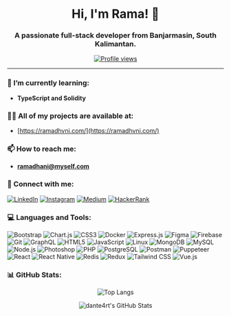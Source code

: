 <h1 align="center">Hi, I'm Rama! 👋</h1>
<h3 align="center">A passionate full-stack developer from Banjarmasin, South Kalimantan.</h3>

<p align="center">
  <a href="https://github.com/dante4rt"><img src="https://komarev.com/ghpvc/?username=dante4rt&style=flat-square" alt="Profile views"/></a>
</p>

---

### 🌱 I’m currently learning:
- **TypeScript and Solidity**

### 👨‍💻 All of my projects are available at:
- [https://ramadhvni.com/](https://ramadhvni.com/)

### 📫 How to reach me:
- **ramadhani@myself.com**

### 🤝 Connect with me:
<p align="left">
  <a href="https://linkedin.com/in/rxmxdhxni" target="_blank"><img src="https://img.shields.io/badge/-LinkedIn-%230077B5?style=flat&logo=linkedin&logoColor=white" alt="LinkedIn"/></a>
  <a href="https://instagram.com/ramadhvni" target="_blank"><img src="https://img.shields.io/badge/-Instagram-%23E4405F?style=flat&logo=instagram&logoColor=white" alt="Instagram"/></a>
  <a href="https://medium.com/@dntyk" target="_blank"><img src="https://img.shields.io/badge/-Medium-%2312100E?style=flat&logo=medium&logoColor=white" alt="Medium"/></a>
  <a href="https://www.hackerrank.com/rxmxdhxni" target="_blank"><img src="https://img.shields.io/badge/-HackerRank-%232EC866?style=flat&logo=hackerrank&logoColor=white" alt="HackerRank"/></a>
</p>

### 💻 Languages and Tools:
<p align="left">
  <img src="https://img.shields.io/badge/-Bootstrap-%23563D7C?style=flat&logo=bootstrap&logoColor=white" alt="Bootstrap"/>
  <img src="https://img.shields.io/badge/-Chart.js-%23FF6384?style=flat&logo=chart.js&logoColor=white" alt="Chart.js"/>
  <img src="https://img.shields.io/badge/-CSS3-%231572B6?style=flat&logo=css3&logoColor=white" alt="CSS3"/>
  <img src="https://img.shields.io/badge/-Docker-%232496ED?style=flat&logo=docker&logoColor=white" alt="Docker"/>
  <img src="https://img.shields.io/badge/-Express.js-%23000000?style=flat&logo=express&logoColor=white" alt="Express.js"/>
  <img src="https://img.shields.io/badge/-Figma-%23F24E1E?style=flat&logo=figma&logoColor=white" alt="Figma"/>
  <img src="https://img.shields.io/badge/-Firebase-%23039BE5?style=flat&logo=firebase&logoColor=white" alt="Firebase"/>
  <img src="https://img.shields.io/badge/-Git-%23F05032?style=flat&logo=git&logoColor=white" alt="Git"/>
  <img src="https://img.shields.io/badge/-GraphQL-%23E10098?style=flat&logo=graphql&logoColor=white" alt="GraphQL"/>
  <img src="https://img.shields.io/badge/-HTML5-%23E34F26?style=flat&logo=html5&logoColor=white" alt="HTML5"/>
  <img src="https://img.shields.io/badge/-JavaScript-%23F7DF1E?style=flat&logo=javascript&logoColor=black" alt="JavaScript"/>
  <img src="https://img.shields.io/badge/-Linux-%23FCC624?style=flat&logo=linux&logoColor=black" alt="Linux"/>
  <img src="https://img.shields.io/badge/-MongoDB-%2347A248?style=flat&logo=mongodb&logoColor=white" alt="MongoDB"/>
  <img src="https://img.shields.io/badge/-MySQL-%234479A1?style=flat&logo=mysql&logoColor=white" alt="MySQL"/>
  <img src="https://img.shields.io/badge/-Node.js-%23339933?style=flat&logo=node.js&logoColor=white" alt="Node.js"/>
  <img src="https://img.shields.io/badge/-Photoshop-%2331A8FF?style=flat&logo=adobephotoshop&logoColor=white" alt="Photoshop"/>
  <img src="https://img.shields.io/badge/-PHP-%23777BB4?style=flat&logo=php&logoColor=white" alt="PHP"/>
  <img src="https://img.shields.io/badge/-PostgreSQL-%23336791?style=flat&logo=postgresql&logoColor=white" alt="PostgreSQL"/>
  <img src="https://img.shields.io/badge/-Postman-%23FF6C37?style=flat&logo=postman&logoColor=white" alt="Postman"/>
  <img src="https://img.shields.io/badge/-Puppeteer-%2340B5A4?style=flat&logo=puppeteer&logoColor=white" alt="Puppeteer"/>
  <img src="https://img.shields.io/badge/-React-%2361DAFB?style=flat&logo=react&logoColor=black" alt="React"/>
  <img src="https://img.shields.io/badge/-React_Native-%2361DAFB?style=flat&logo=react&logoColor=black" alt="React Native"/>
  <img src="https://img.shields.io/badge/-Redis-%23DC382D?style=flat&logo=redis&logoColor=white" alt="Redis"/>
  <img src="https://img.shields.io/badge/-Redux-%23764ABC?style=flat&logo=redux&logoColor=white" alt="Redux"/>
  <img src="https://img.shields.io/badge/-Tailwind_CSS-%2338B2AC?style=flat&logo=tailwindcss&logoColor=white" alt="Tailwind CSS"/>
  <img src="https://img.shields.io/badge/-Vue.js-%234FC08D?style=flat&logo=vue.js&logoColor=white" alt="Vue.js"/>
</p>

### 📊 GitHub Stats:

<p align="center">
  <img src="https://github-readme-stats.vercel.app/api/top-langs/?username=dante4rt&theme=algolia&layout=compact" alt="Top Langs"/>
</p>

<p align="center">
  <img src="https://github-readme-stats.vercel.app/api?username=dante4rt&show_icons=true&theme=algolia" alt="dante4rt's GitHub Stats"/>
</p>
